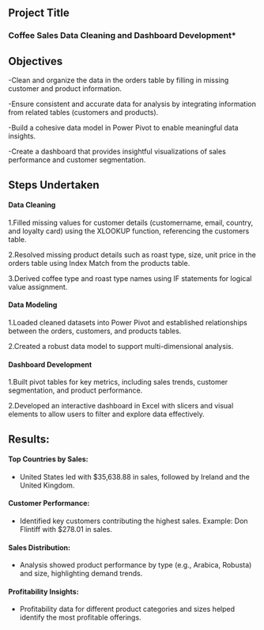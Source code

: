 ## Project Title
### Coffee Sales Data Cleaning and Dashboard Development*
## Objectives
-Clean and organize the data in the orders table by filling in missing customer and product information.

-Ensure consistent and accurate data for analysis by integrating information from related tables (customers and products).

-Build a cohesive data model in Power Pivot to enable meaningful data insights.

-Create a dashboard that provides insightful visualizations of sales performance and customer segmentation.

## Steps Undertaken
#### Data Cleaning

1.Filled missing values for customer details (customername, email, country, and loyalty card) using the XLOOKUP function, referencing the customers table.

2.Resolved missing product details such as roast type, size, unit price in the orders table using Index Match from the products table.

3.Derived coffee type and roast type names using IF statements for logical value assignment.

#### Data Modeling

1.Loaded cleaned datasets into Power Pivot and established relationships between the orders, customers, and products tables.

2.Created a robust data model to support multi-dimensional analysis.

#### Dashboard Development

1.Built pivot tables for key metrics, including sales trends, customer segmentation, and product performance.

2.Developed an interactive dashboard in Excel with slicers and visual elements to allow users to filter and explore data effectively.

## Results:
#### Top Countries by Sales:

- United States led with $35,638.88 in sales, followed by Ireland and the United Kingdom.
  
#### Customer Performance:

- Identified key customers contributing the highest sales. Example: Don Flintiff with $278.01 in sales.
  
#### Sales Distribution:

- Analysis showed product performance by type (e.g., Arabica, Robusta) and size, highlighting demand trends.
  
#### Profitability Insights:

- Profitability data for different product categories and sizes helped identify the most profitable offerings.
